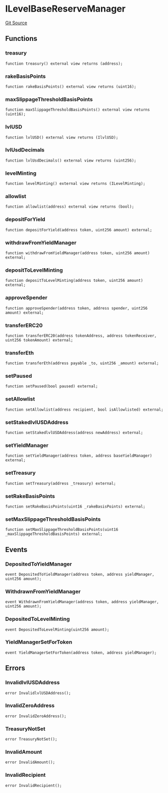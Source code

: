 # ILevelBaseReserveManager
[Git Source](https://github.com/Level-Money/contracts/blob/dc473999128bb60d87e479b557f6971af65ff8db/src/v1/interfaces/ILevelBaseReserveManager.sol)


## Functions
### treasury


```solidity
function treasury() external view returns (address);
```

### rakeBasisPoints


```solidity
function rakeBasisPoints() external view returns (uint16);
```

### maxSlippageThresholdBasisPoints


```solidity
function maxSlippageThresholdBasisPoints() external view returns (uint16);
```

### lvlUSD


```solidity
function lvlUSD() external view returns (IlvlUSD);
```

### lvlUsdDecimals


```solidity
function lvlUsdDecimals() external view returns (uint256);
```

### levelMinting


```solidity
function levelMinting() external view returns (ILevelMinting);
```

### allowlist


```solidity
function allowlist(address) external view returns (bool);
```

### depositForYield


```solidity
function depositForYield(address token, uint256 amount) external;
```

### withdrawFromYieldManager


```solidity
function withdrawFromYieldManager(address token, uint256 amount) external;
```

### depositToLevelMinting


```solidity
function depositToLevelMinting(address token, uint256 amount) external;
```

### approveSpender


```solidity
function approveSpender(address token, address spender, uint256 amount) external;
```

### transferERC20


```solidity
function transferERC20(address tokenAddress, address tokenReceiver, uint256 tokenAmount) external;
```

### transferEth


```solidity
function transferEth(address payable _to, uint256 _amount) external;
```

### setPaused


```solidity
function setPaused(bool paused) external;
```

### setAllowlist


```solidity
function setAllowlist(address recipient, bool isAllowlisted) external;
```

### setStakedlvlUSDAddress


```solidity
function setStakedlvlUSDAddress(address newAddress) external;
```

### setYieldManager


```solidity
function setYieldManager(address token, address baseYieldManager) external;
```

### setTreasury


```solidity
function setTreasury(address _treasury) external;
```

### setRakeBasisPoints


```solidity
function setRakeBasisPoints(uint16 _rakeBasisPoints) external;
```

### setMaxSlippageThresholdBasisPoints


```solidity
function setMaxSlippageThresholdBasisPoints(uint16 _maxSlippageThresholdBasisPoints) external;
```

## Events
### DepositedToYieldManager

```solidity
event DepositedToYieldManager(address token, address yieldManager, uint256 amount);
```

### WithdrawnFromYieldManager

```solidity
event WithdrawnFromYieldManager(address token, address yieldManager, uint256 amount);
```

### DepositedToLevelMinting

```solidity
event DepositedToLevelMinting(uint256 amount);
```

### YieldManagerSetForToken

```solidity
event YieldManagerSetForToken(address token, address yieldManager);
```

## Errors
### InvalidlvlUSDAddress

```solidity
error InvalidlvlUSDAddress();
```

### InvalidZeroAddress

```solidity
error InvalidZeroAddress();
```

### TreasuryNotSet

```solidity
error TreasuryNotSet();
```

### InvalidAmount

```solidity
error InvalidAmount();
```

### InvalidRecipient

```solidity
error InvalidRecipient();
```

